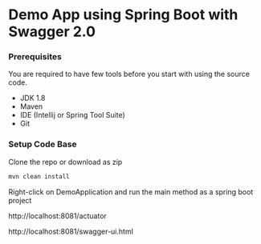 # Demo App using Spring Boot with Swagger 2.0

### Prerequisites

You are required to have few tools before you start with using the source code.
- JDK 1.8
- Maven
- IDE (Intellij or Spring Tool Suite)
- Git

### Setup Code Base

Clone the repo or download as zip
```sh
mvn clean install
```
Right-click on DemoApplication and run the main method as a spring boot project

http://localhost:8081/actuator

http://localhost:8081/swagger-ui.html
